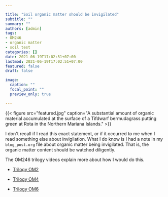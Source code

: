 ```yaml
---

title: "Soil organic matter should be invigilated"
subtitle: ""
summary: ""
authors: [admin]
tags: 
- OM246
- organic matter
- soil test
categories: []
date: 2021-06-19T17:02:51+07:00
lastmod: 2021-06-19T17:02:51+07:00
featured: false
draft: false

image:
  caption: ""
  focal_point: ""
  preview_only: true

---
```



{{< figure src="featured.jpg" caption="A substantial amount of organic material accumulated at the surface of a Tifdwarf bermudagrass putting green at Rota in the Northern Mariana Islands." >}} 

I don't recall if I read this exact statement, or if it occurred to me when I read something else about invigilation. What I do know is I had a note in my `blog_post.org` file about organic matter being invigilated. That is, the organic matter content should be watched diligently.

The OM246 trilogy videos explain more about how I would do this.

* [Trilogy OM2](https://vimeo.com/559319048)

* [Trilogy OM4](https://vimeo.com/559336170)

* [Trilogy OM6](https://vimeo.com/559391502)

